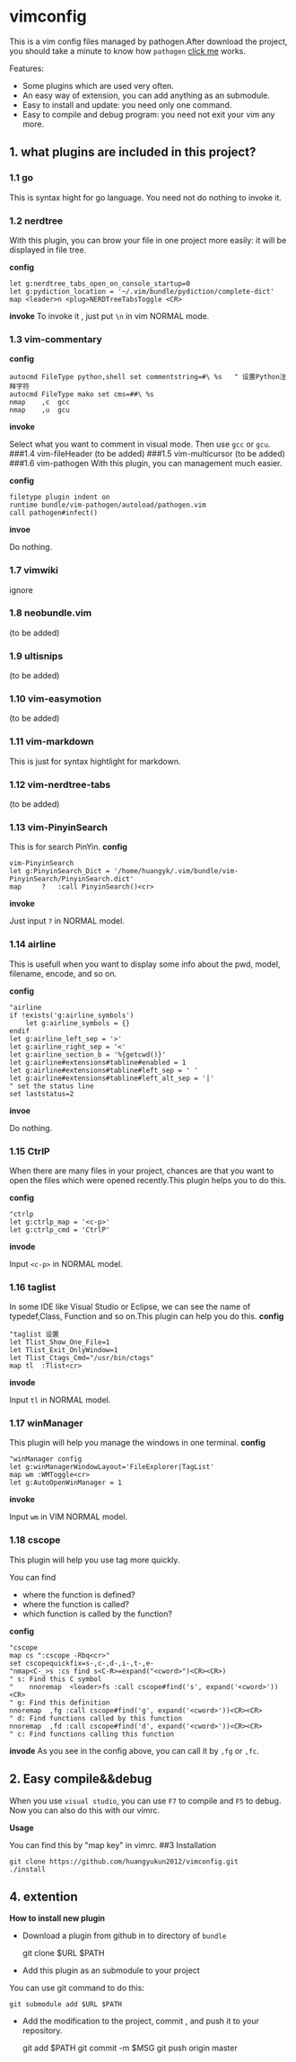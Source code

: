 vimconfig
=========

This is a vim config files managed by pathogen.After download the project, you should take a minute to know how `pathogen` [click me](https://github.com/tpope/vim-pathogen) works.

Features:
*	Some plugins which are used very often.
*	An easy way of extension, you can add anything as an submodule.
*	Easy to install and update: you need only one command.
*	Easy to compile and debug program: you need not exit your vim any more.

## 1. what plugins are included  in this project?

### 1.1 go
This is syntax hight for go language. You need not do nothing to invoke it.

### 1.2 nerdtree
With this plugin, you can brow your file in one project more easily: it will be displayed in file tree.

**config**

	let g:nerdtree_tabs_open_on_console_startup=0 
	let g:pydiction_location = '~/.vim/bundle/pydiction/complete-dict'
	map <leader>n <plug>NERDTreeTabsToggle <CR> 

**invoke**
	To invoke it , just put `\n` in vim NORMAL mode.

### 1.3 vim-commentary
**config**	

	autocmd FileType python,shell set commentstring=#\ %s   " 设置Python注释字符
	autocmd FileType mako set cms=##\ %s	
	nmap	,c  gcc
	nmap	,u	gcu

**invoke**
	
Select what you want to comment in visual mode. Then use `gcc` or `gcu`.
###1.4 vim-fileHeader
(to be added)
###1.5 vim-multicursor
(to be added)
###1.6 vim-pathogen
With this plugin, you can management much easier. 

**config**

	filetype plugin indent on
	runtime bundle/vim-pathogen/autoload/pathogen.vim
	call pathogen#infect()
**invoe**

Do nothing.
### 1.7 vimwiki
ignore
### 1.8 neobundle.vim
(to be added)
### 1.9 ultisnips
(to be added)
### 1.10 vim-easymotion
(to be added)
### 1.11 vim-markdown

This is just for syntax hightlight for markdown.
### 1.12 vim-nerdtree-tabs
(to be added)
### 1.13 vim-PinyinSearch
This is for search PinYin.
**config**

	vim-PinyinSearch
	let g:PinyinSearch_Dict = '/home/huangyk/.vim/bundle/vim-PinyinSearch/PinyinSearch.dict'
	map		?	:call PinyinSearch()<cr>
**invoke**

Just input `?` in NORMAL model.
### 1.14 airline
This is usefull when you want to display some info about the pwd, model, filename, encode, and so on.

**config**

	"airline
	if !exists('g:airline_symbols')
		let g:airline_symbols = {}
	endif
	let g:airline_left_sep = '>'
	let g:airline_right_sep = '<'
	let g:airline_section_b = '%{getcwd()}'
	let g:airline#extensions#tabline#enabled = 1
	let g:airline#extensions#tabline#left_sep = ' '
	let g:airline#extensions#tabline#left_alt_sep = '|'
	" set the status line
	set laststatus=2
**invoe**

Do nothing.
### 1.15 CtrlP
When there are many files in your project, chances are that you want to open the files which were opened recently.This plugin helps you to do this.

**config**

	"ctrlp
	let g:ctrlp_map = '<c-p>'
	let g:ctrlp_cmd = 'CtrlP'

**invode**

Input `<c-p>` in NORMAL model.

### 1.16 taglist

In some IDE like Visual Studio or Eclipse, we can see the name of typedef,Class, Function and so on.This plugin can help you do this.
**config**

	"taglist 设置
	let Tlist_Show_One_File=1
	let Tlist_Exit_OnlyWindow=1
	let Tlist_Ctags_Cmd="/usr/bin/ctags"
	map tl	:Tlist<cr>
**invode**

Input `tl` in NORMAL model.

### 1.17 winManager
This plugin will help you manage the windows in one terminal.
**config**

	"winManager config
	let g:winManagerWindowLayout='FileExplorer|TagList'
	map wm :WMToggle<cr>
	let g:AutoOpenWinManager = 1
**invoke**

Input `wm` in VIM NORMAL model.

### 1.18 cscope
This plugin will help you use tag more quickly. 

You can find 
* where the function is defined?
* where the function is called?
* which function is called by the function?

**config**

	"cscope
	map cs ":cscope -Rbq<cr>"
	set cscopequickfix=s-,c-,d-,i-,t-,e-
	"nmap<C-_>s :cs find s<C-R>=expand("<cword>")<CR><CR>)
	" s: Find this C symbol
	"    nnoremap  <leader>fs :call cscope#find('s', expand('<cword>'))<CR>
    " g: Find this definition
    nnoremap  ,fg :call cscope#find('g', expand('<cword>'))<CR><CR>
    " d: Find functions called by this function
    nnoremap  ,fd :call cscope#find('d', expand('<cword>'))<CR><CR>
    " c: Find functions calling this function
**invode**
As you see in the config above, you can call it by `,fg` or `,fc`.

## 2. Easy compile&&debug

When you use `visual studio`, you can use `F7` to compile and `F5` to debug. Now you can also do this with our vimrc.

**Usage**

You can find this by "map key" in vimrc.
##3 Installation

	git clone https://github.com/huangyukun2012/vimconfig.git 	
	./install

## 4. extention

**How to install new plugin**

* Download a plugin from github in to directory of `bundle`

	git clone $URL $PATH

* Add  this plugin as an submodule to your project 
	
You can use git command to do this:

    git submodule add $URL $PATH

* Add the modification to the project, commit , and push it to your repository.
    
	git add $PATH
	git commit -m $MSG
	git push origin master
